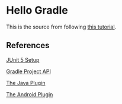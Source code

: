 # Hello Gradle

This is the source from following [this tutorial](https://www.youtube.com/watch?v=-dtcEMLNmn0).

## References
[JUnit 5 Setup](https://junit.org/junit5/docs/current/user-guide/#running-tests-build-gradle)

[Gradle Project API](https://docs.gradle.org/current/javadoc/org/gradle/api/Project.html)

[The Java Plugin](https://docs.gradle.org/current/userguide/java_plugin.html)

[The Android Plugin](https://developer.android.com/reference/tools/gradle-api)
